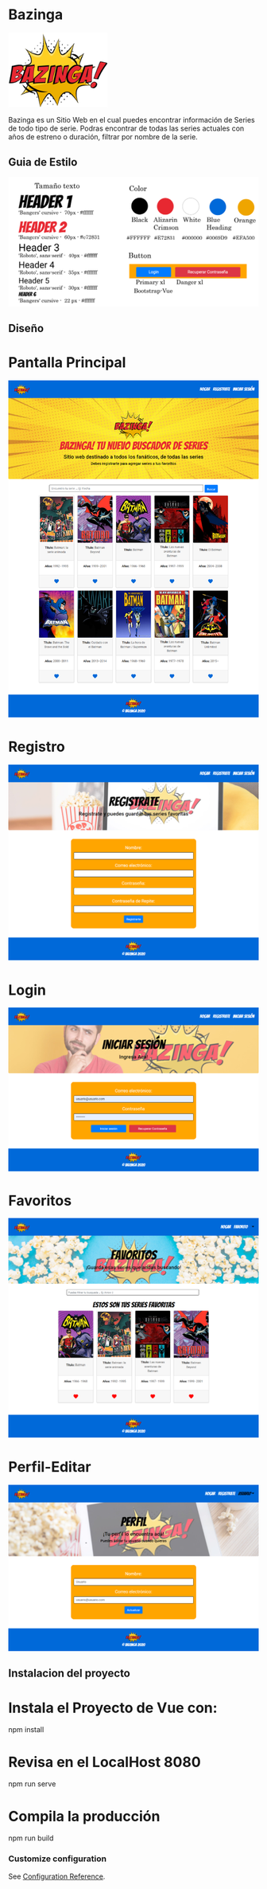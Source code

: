 # Bazinga

<img style="margin:auto" width="200px" alt="bazinga" src="/src/assets/img/bazinga.png">

Bazinga es un Sitio Web en el cual puedes encontrar información de Series de todo tipo de serie. Podras encontrar de todas las series actuales con años de estreno o duración, filtrar por nombre de la serie.

## Guia de Estilo

<img style="margin:auto"  alt="Guia Estilo" src="/src/assets/img/GuiaEstilo.png">

## Diseño
# Pantalla Principal
<img style="margin:auto"  alt="bazinga" src="/src/assets/img/screen(1).png">

# Registro
<img style="margin:auto"  alt="bazinga" src="/src/assets/img/screen(5).png">

# Login
<img style="margin:auto"  alt="bazinga" src="/src/assets/img/screen(3).png">

# Favoritos
<img style="margin:auto"  alt="bazinga" src="/src/assets/img/screen(2).png">

# Perfil-Editar
<img style="margin:auto"  alt="bazinga" src="/src/assets/img/screen(4).png">

## Instalacion del proyecto
# Instala el Proyecto de Vue con:
npm install

# Revisa en el LocalHost 8080

npm run serve

# Compila la producción

npm run build

### Customize configuration
See [Configuration Reference](https://cli.vuejs.org/config/).
